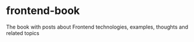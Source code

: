 # frontend-book
The book with posts about Frontend technologies, examples, thoughts and related topics
